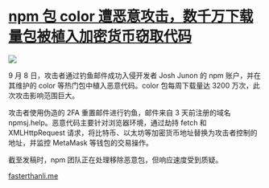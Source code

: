 # [npm 包 color 遭恶意攻击，数千万下载量包被植入加密货币窃取代码](https://github.com/jaaleng/jaaleng.github.io/issues/240)

![](https://pic2.imgdd.cc/item/68bfc8935c6a33cf8ffb2669.jpg)

<!--more-->

9 月 8 日，攻击者通过钓鱼邮件成功入侵开发者 Josh Junon 的 npm 账户，并在其维护的 color 等热门包中植入恶意代码。color 包每周下载量达 3200 万次，此次攻击影响范围巨大。

攻击者使用伪造的 2FA 重置邮件进行钓鱼，邮件来自 3 天前注册的域名 npmsj.help。恶意代码主要针对浏览器环境，通过劫持 fetch 和 XMLHttpRequest 请求，将比特币、以太坊等加密货币地址替换为攻击者控制的地址，并监控 MetaMask 等钱包的交易操作。

截至发稿时，npm 团队正在处理移除恶意包，但响应速度受到质疑。

[fasterthanli.me](https://fasterthanli.me/articles/color-npm-package-compromised)


